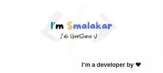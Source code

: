 <div>
    <a href="https://github.com/smalakargh"><img src="https://raw.githubusercontent.com/smalakargh/development/refs/heads/main/gitReadmePic.jpg" alt="smalakar_logo"></a>
 <p style="padding-left: 50%; font-weight: 600; font-size: 1.2rem;">I'm a developer by ❤️</p>
</div>
